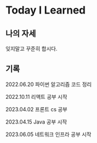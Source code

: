 # Today I Learned

## 나의 자세
잊지말고 꾸준히 합시다.

## 기록
2022.06.20 파이썬 알고리즘 코드 정리

2022.10.11 리액트 공부 시작

2023.04.02 프론트 cs 공부

2023.04.15 Java 공부 시작

2023.06.05 네트워크 인프라 공부 시작